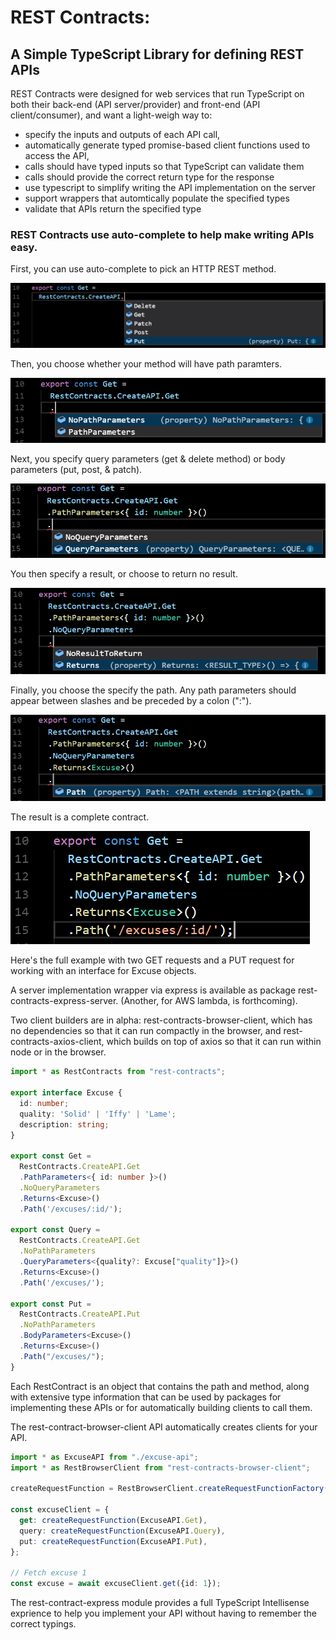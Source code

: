 # REST Contracts:

## A Simple TypeScript Library for defining REST APIs

REST Contracts were designed for web services that run TypeScript on both their back-end (API server/provider) and front-end (API client/consumer), and want a light-weigh way to:
 * specify the inputs and outputs of each API call,
 * automatically generate typed promise-based client functions used to access the API,
  * calls should have typed inputs so that TypeScript can validate them
  * calls should provide the correct return type for the response
 * use typescript to simplify writing the API implementation on the server
  * support wrappers that automtically populate the specified types
  * validate that APIs return the specified type

### REST Contracts use auto-complete to help make writing APIs easy.

First, you can use auto-complete to pick an HTTP REST method.

![Intellisense shows you the Method options avaialble](images/method-choice.png?raw=true)

Then, you choose whether your method will have path paramters.

![Intellisense gives you the option to specify path parameters, or no path parameters](images/get-path-parameters.png?raw=true)

Next, you specify query parameters (get & delete method) or body parameters (put, post, & patch).

![Intellisense gives you the option to specify query/body parameters, or none](images/get-query-parameters.png?raw=true)

You then specify a result, or choose to return no result.

![Intellisense gives you the option to specify a result or return no result (void)](images/get-returns.png?raw=true)

Finally, you choose the specify the path.  Any path parameters should appear between slashes and be preceded by a colon (":").

![Intellisense indicates where to specify the path.](images/get-path.png?raw=true)

The result is a complete contract.

![A complete contract for a REST GET API.](images/get-complete.png?raw=true)

Here's the full example with two GET requests and a PUT request for working with an interface for Excuse objects.

A server implementation wrapper via express is available as package rest-contracts-express-server.  (Another, for AWS lambda, is forthcoming).

Two client builders are in alpha: rest-contracts-browser-client, which has no dependencies so that it can run compactly in the browser, and rest-contracts-axios-client, which builds on top of axios so that it can run within node or in the browser.

```ts
import * as RestContracts from "rest-contracts";

export interface Excuse {
  id: number;
  quality: 'Solid' | 'Iffy' | 'Lame';
  description: string;
}

export const Get =
  RestContracts.CreateAPI.Get
  .PathParameters<{ id: number }>()
  .NoQueryParameters
  .Returns<Excuse>()
  .Path('/excuses/:id/');

export const Query =
  RestContracts.CreateAPI.Get
  .NoPathParameters
  .QueryParameters<{quality?: Excuse["quality"]}>()
  .Returns<Excuse>()
  .Path('/excuses/');

export const Put =
  RestContracts.CreateAPI.Put
  .NoPathParameters
  .BodyParameters<Excuse>()
  .Returns<Excuse>()
  .Path("/excuses/");
}
```

Each RestContract is an object that contains the path and method, along with extensive type information that can be used by packages for implementing these APIs or for automatically building clients to call them.

The rest-contract-browser-client API automatically creates clients for your API.


```ts
import * as ExcuseAPI from "./excuse-api";
import * as RestBrowserClient from "rest-contracts-browser-client";

createRequestFunction = RestBrowserClient.createRequestFunctionFactory("https://api.example.com/");

const excuseClient = {
  get: createRequestFunction(ExcuseAPI.Get),
  query: createRequestFunction(ExcuseAPI.Query),
  put: createRequestFunction(ExcuseAPI.Put),
};

// Fetch excuse 1
const excuse = await excuseClient.get({id: 1});
```

The rest-contract-express module provides a full TypeScript Intellisense exprience to help you implement your API without having to remember the correct typings.

